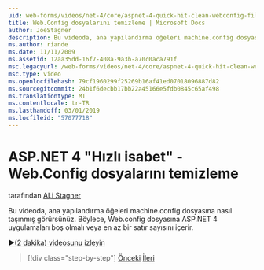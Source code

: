 ```yaml
---
uid: web-forms/videos/net-4/core/aspnet-4-quick-hit-clean-webconfig-files
title: Web.Config dosyalarını temizleme | Microsoft Docs
author: JoeStagner
description: Bu videoda, ana yapılandırma öğeleri machine.config dosyasına nasıl taşınmış görürsünüz. Bu, Web.config dosyasına ASP.NET 4 uygulanacağı sağlar...
ms.author: riande
ms.date: 11/11/2009
ms.assetid: 12aa35dd-16f7-408a-9a3b-a70c0aca791f
msc.legacyurl: /web-forms/videos/net-4/core/aspnet-4-quick-hit-clean-webconfig-files
msc.type: video
ms.openlocfilehash: 79cf1960299f25269b16af41ed07018096887d82
ms.sourcegitcommit: 24b1f6decbb17bb22a45166e5fdb0845c65af498
ms.translationtype: MT
ms.contentlocale: tr-TR
ms.lasthandoff: 03/01/2019
ms.locfileid: "57077718"
---
```

<a name="aspnet-4-quick-hit---clean-webconfig-files"></a>ASP.NET 4 "Hızlı isabet" - Web.Config dosyalarını temizleme
====================
tarafından [ALi Stagner](https://github.com/JoeStagner)

Bu videoda, ana yapılandırma öğeleri machine.config dosyasına nasıl taşınmış görürsünüz. Böylece, Web.config dosyasına ASP.NET 4 uygulamaları boş olmalı veya en az bir satır sayısını içerir.

[&#9654;(2 dakika) videosunu izleyin](https://channel9.msdn.com/Blogs/ASP-NET-Site-Videos/aspnet-4-quick-hit-clean-webconfig-files)

> [!div class="step-by-step"]
> [Önceki](aspnet-4-quick-hit-auto-start.md)
> [İleri](aspnet-4-quick-hit-predictable-client-ids.md)
